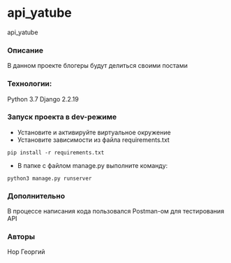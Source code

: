 # api_yatube
api_yatube

### Описание
В данном проекте блогеры будут делиться своими постами
### Технологии:
Python 3.7
Django 2.2.19
### Запуск проекта в dev-режиме
- Установите и активируйте виртуальное окружение
- Установите зависимости из файла requirements.txt
```
pip install -r requirements.txt
``` 
- В папке с файлом manage.py выполните команду:
```
python3 manage.py runserver
```

### Дополнительно
В процессе написания кода пользовался Postman-ом для тестирования API

### Авторы
Нор Георгий
